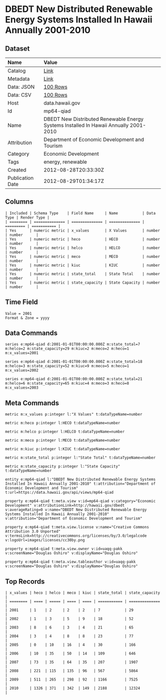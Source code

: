 # DBEDT New Distributed Renewable Energy Systems Installed In Hawaii Annually 2001-2010

## Dataset

| Name | Value |
| :--- | :---- |
| Catalog | [Link](https://catalog.data.gov/dataset/dbedt-new-distributed-renewable-energy-systems-installed-in-hawaii-annually-2001-2010-b428e) |
| Metadata | [Link](https://data.hawaii.gov/api/views/mp64-qiad) |
| Data: JSON | [100 Rows](https://data.hawaii.gov/api/views/mp64-qiad/rows.json?max_rows=100) |
| Data: CSV | [100 Rows](https://data.hawaii.gov/api/views/mp64-qiad/rows.csv?max_rows=100) |
| Host | data.hawaii.gov |
| Id | mp64-qiad |
| Name | DBEDT New Distributed Renewable Energy Systems Installed In Hawaii Annually 2001-2010 |
| Attribution | Department of Economic Development and Tourism |
| Category | Economic Development |
| Tags | energy, renewable |
| Created | 2012-08-28T20:33:30Z |
| Publication Date | 2012-08-29T01:34:17Z |

## Columns

```ls
| Included | Schema Type    | Field Name     | Name           | Data Type | Render Type |
| ======== | ============== | ============== | ============== | ========= | =========== |
| Yes      | numeric metric | x_values       | X Values       | number    | number      |
| Yes      | numeric metric | heco           | HECO           | number    | number      |
| Yes      | numeric metric | helco          | HELCO          | number    | number      |
| Yes      | numeric metric | meco           | MECO           | number    | number      |
| Yes      | numeric metric | kiuc           | KIUC           | number    | number      |
| Yes      | numeric metric | state_total    | State Total    | number    | number      |
| Yes      | numeric metric | state_capacity | State Capacity | number    | number      |
```

## Time Field

```ls
Value = 2001
Format & Zone = yyyy
```

## Data Commands

```ls
series e:mp64-qiad d:2001-01-01T00:00:00.000Z m:state_total=7 m:helco=2 m:state_capacity=29 m:kiuc=2 m:meco=2 m:heco=1 m:x_values=2001

series e:mp64-qiad d:2001-01-01T00:00:00.000Z m:state_total=18 m:helco=3 m:state_capacity=52 m:kiuc=9 m:meco=5 m:heco=1 m:x_values=2002

series e:mp64-qiad d:2001-01-01T00:00:00.000Z m:state_total=21 m:helco=6 m:state_capacity=65 m:kiuc=4 m:meco=3 m:heco=8 m:x_values=2003
```

## Meta Commands

```ls
metric m:x_values p:integer l:"X Values" t:dataTypeName=number

metric m:heco p:integer l:HECO t:dataTypeName=number

metric m:helco p:integer l:HELCO t:dataTypeName=number

metric m:meco p:integer l:MECO t:dataTypeName=number

metric m:kiuc p:integer l:KIUC t:dataTypeName=number

metric m:state_total p:integer l:"State Total" t:dataTypeName=number

metric m:state_capacity p:integer l:"State Capacity" t:dataTypeName=number

entity e:mp64-qiad l:"DBEDT New Distributed Renewable Energy Systems Installed In Hawaii Annually 2001-2010" t:attribution="Department of Economic Development and Tourism" t:url=https://data.hawaii.gov/api/views/mp64-qiad

property e:mp64-qiad t:meta.view v:id=mp64-qiad v:category="Economic Development" v:attributionLink=http://hawaii.gov/dbedt v:averageRating=0 v:name="DBEDT New Distributed Renewable Energy Systems Installed In Hawaii Annually 2001-2010" v:attribution="Department of Economic Development and Tourism"

property e:mp64-qiad t:meta.view.license v:name="Creative Commons Attribution 3.0 Unported" v:termsLink=http://creativecommons.org/licenses/by/3.0/legalcode v:logoUrl=images/licenses/cc30by.png

property e:mp64-qiad t:meta.view.owner v:id=uaqq-pakk v:screenName="Douglas Oshiro" v:displayName="Douglas Oshiro"

property e:mp64-qiad t:meta.view.tableauthor v:id=uaqq-pakk v:screenName="Douglas Oshiro" v:displayName="Douglas Oshiro"
```

## Top Records

```ls
| x_values | heco | helco | meco | kiuc | state_total | state_capacity | 
| ======== | ==== | ===== | ==== | ==== | =========== | ============== | 
| 2001     | 1    | 2     | 2    | 2    | 7           | 29             | 
| 2002     | 1    | 3     | 5    | 9    | 18          | 52             | 
| 2003     | 8    | 6     | 3    | 4    | 21          | 65             | 
| 2004     | 3    | 4     | 8    | 8    | 23          | 77             | 
| 2005     | 0    | 10    | 16   | 4    | 30          | 166            | 
| 2006     | 10   | 35    | 50   | 14   | 109         | 646            | 
| 2007     | 73   | 35    | 64   | 35   | 207         | 1907           | 
| 2008     | 221  | 115   | 135  | 96   | 567         | 5864           | 
| 2009     | 511  | 265   | 298  | 92   | 1166        | 7525           | 
| 2010     | 1326 | 371   | 342  | 149  | 2188        | 12324          | 
```